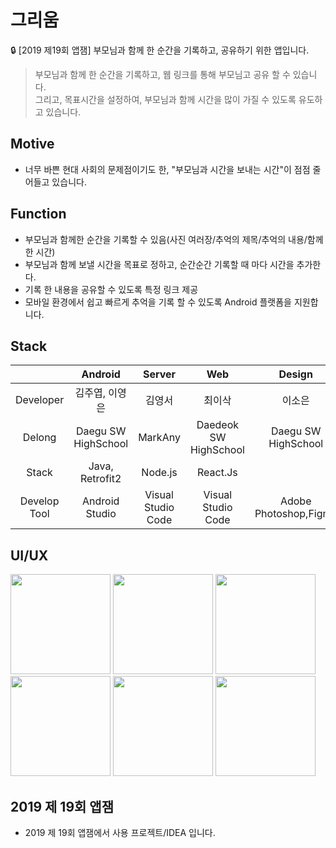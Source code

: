 # 그리움
🔒 [2019 제19회 앱잼] 부모님과 함께 한 순간을 기록하고, 공유하기 위한 앱입니다.

> 부모님과 함께 한 순간을 기록하고, 웹 링크를 통해 부모님고 공유 할 수 있습니다.<br/>
> 그리고, 목표시간을 설정하여, 부모님과 함께 시간을 많이 가질 수 있도록 유도하고 있습니다.

## Motive
- 너무 바쁜 현대 사회의 문제점이기도 한, "부모님과 시간을 보내는 시간"이 점점 줄어들고 있습니다.

## Function
- 부모님과 함께한 순간을 기록할 수 있음(사진 여러장/추억의 제목/추억의 내용/함께한 시간)
- 부모님과 함께 보낼 시간을 목표로 정하고, 순간순간 기록할 때 마다 시간을 추가한다.
- 기록 한 내용을 공유할 수 있도록 특정 링크 제공
- 모바일 환경에서 쉽고 빠르게 추억을 기록 할 수 있도록 Android 플랫폼을 지원합니다.

## Stack
|                      | Android     | Server        | Web | Design  |
|:--------------------:|:---------------:|:------------------:|:-----:|:----:|
| Developer | 김주엽, 이영은 | 김영서       |최이삭 |이소은|
| Delong | Daegu SW HighSchool |MarkAny| Daedeok SW HighSchool | Daegu SW HighSchool|
| Stack | Java, Retrofit2| Node.js| React.Js| |
| Develop Tool     | Android Studio  | Visual Studio Code | Visual Studio Code | Adobe Photoshop,Figma |

## UI/UX

<div>
<img width="160" src="https://user-images.githubusercontent.com/52942409/71330306-9f27ba80-256f-11ea-9cdc-9cccef54c8d8.png"></img>
<img width="160" src="https://user-images.githubusercontent.com/52942409/71330325-b8306b80-256f-11ea-9fb0-35142b27f422.png"></img>
<img width="160" src="https://user-images.githubusercontent.com/52942409/71330331-c2eb0080-256f-11ea-9421-c88c78647f26.png"></img>
<img width="160" src="https://user-images.githubusercontent.com/52942409/71330333-cd0cff00-256f-11ea-8716-477212d91453.png"></img>
<img width="160" src="https://user-images.githubusercontent.com/52942409/71330344-d7c79400-256f-11ea-8ff8-a5b2d0809490.png"></img>
<img width="160" src="https://user-images.githubusercontent.com/52942409/71330346-e01fcf00-256f-11ea-8650-46f587abad2e.png"></img>
</div>

## 2019 제 19회 앱잼
  - 2019 제 19회 앱잼에서 사용 프로젝트/IDEA 입니다.
 

 
